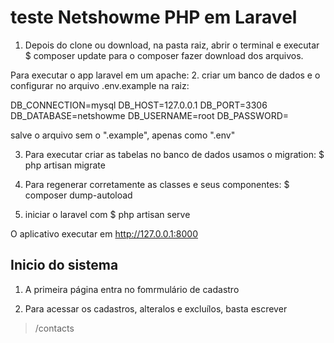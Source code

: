 # teste Netshowme PHP em Laravel

1. Depois do clone ou download, na pasta raiz, abrir o terminal e executar $ composer update para o composer fazer download dos arquivos.

Para executar o app laravel em um apache:
2. criar um banco de dados e o configurar no arquivo .env.example na raiz:

DB_CONNECTION=mysql
DB_HOST=127.0.0.1
DB_PORT=3306
DB_DATABASE=netshowme
DB_USERNAME=root
DB_PASSWORD=

salve o arquivo sem o ".example", apenas como ".env"

3. Para executar criar as tabelas no banco de dados usamos o migration: $ php artisan migrate

4. Para regenerar corretamente as classes e seus componentes: $ composer dump-autoload

5. iniciar o laravel com $ php artisan serve

O aplicativo executar em http://127.0.0.1:8000

## Inicio do sistema

1. A primeira página entra no fomrmulário de cadastro

2. Para acessar os cadastros, alteralos e excluílos, basta escrever 
> /contacts